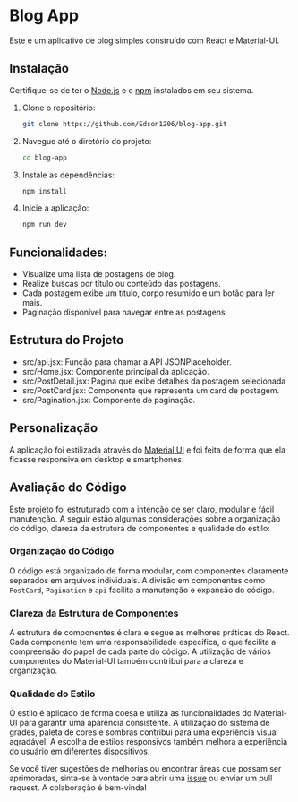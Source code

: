 # Blog App

Este é um aplicativo de blog simples construído com React e Material-UI.

## Instalação

Certifique-se de ter o [Node.js](https://nodejs.org/) e o [npm](https://www.npmjs.com/) instalados em seu sistema.

1. Clone o repositório:

   ```bash
   git clone https://github.com/Edson1206/blog-app.git

2. Navegue até o diretório do projeto:

   ```bash
   cd blog-app

3. Instale as dependências:

    ```bash
    npm install

4. Inicie a aplicação:

    ```bash
    npm run dev

## Funcionalidades:

- Visualize uma lista de postagens de blog.
- Realize buscas por título ou conteúdo das postagens.
- Cada postagem exibe um título, corpo resumido e um botão para ler mais.
- Paginação disponível para navegar entre as postagens.

## Estrutura do Projeto

- src/api.jsx: Função para chamar a API JSONPlaceholder.
- src/Home.jsx: Componente principal da aplicação.
- src/PostDetail.jsx: Pagina que exibe detalhes da postagem selecionada
- src/PostCard.jsx: Componente que representa um card de postagem.
- src/Pagination.jsx: Componente de paginação.

## Personalização

A aplicação foi estilizada através do [Material UI](https://mui.com/material-ui/getting-started/) e foi feita de forma que ela ficasse responsiva em desktop e smartphones.

## Avaliação do Código

Este projeto foi estruturado com a intenção de ser claro, modular e fácil manutenção. A seguir estão algumas considerações sobre a organização do código, clareza da estrutura de componentes e qualidade do estilo:

### Organização do Código

O código está organizado de forma modular, com componentes claramente separados em arquivos individuais. A divisão em componentes como `PostCard`, `Pagination` e `api` facilita a manutenção e expansão do código.

### Clareza da Estrutura de Componentes

A estrutura de componentes é clara e segue as melhores práticas do React. Cada componente tem uma responsabilidade específica, o que facilita a compreensão do papel de cada parte do código. A utilização de vários componentes do Material-UI também contribui para a clareza e organização.

### Qualidade do Estilo

O estilo é aplicado de forma coesa e utiliza as funcionalidades do Material-UI para garantir uma aparência consistente. A utilização do sistema de grades, paleta de cores e sombras contribui para uma experiência visual agradável. A escolha de estilos responsivos também melhora a experiência do usuário em diferentes dispositivos.

Se você tiver sugestões de melhorias ou encontrar áreas que possam ser aprimoradas, sinta-se à vontade para abrir uma [issue](https://github.com/Edson1206/blog-app/issues) ou enviar um pull request. A colaboração é bem-vinda!
